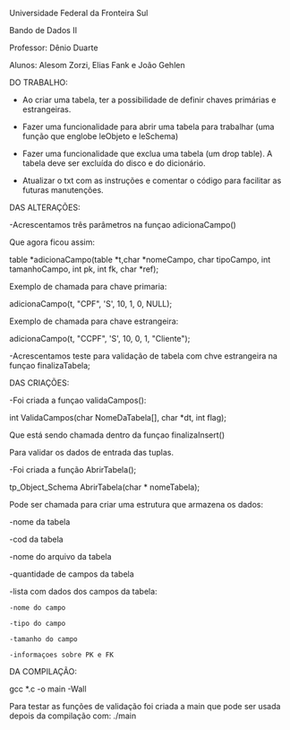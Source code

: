Universidade Federal da Fronteira Sul

Bando de Dados II

Professor: Dênio Duarte

Alunos: Alesom Zorzi, Elias Fank e João Gehlen

DO TRABALHO:

- Ao criar uma tabela, ter a possibilidade de definir chaves primárias e estrangeiras.

- Fazer uma funcionalidade para abrir uma tabela para trabalhar (uma função que englobe leObjeto e leSchema)

- Fazer uma funcionalidade que exclua uma tabela (um drop table). A tabela deve ser excluída do disco e do dicionário.

- Atualizar o txt com as instruções e comentar o código para facilitar as futuras manutenções.

DAS ALTERAÇÕES:

-Acrescentamos três parâmetros na funçao adicionaCampo()

Que agora ficou assim:

table *adicionaCampo(table *t,char *nomeCampo, char tipoCampo, int tamanhoCampo, int pk, int fk, char *ref);

Exemplo de chamada para chave primaria:

adicionaCampo(t, "CPF", 'S', 10, 1, 0, NULL);

Exemplo de chamada para chave estrangeira:

adicionaCampo(t, "CCPF", 'S', 10, 0, 1, "Cliente");

-Acrescentamos teste para validação de tabela com chve estrangeira na funçao finalizaTabela;

DAS CRIAÇÕES:

-Foi criada a funçao validaCampos():

int ValidaCampos(char NomeDaTabela[], char *dt, int flag);

Que está sendo chamada dentro da funçao finalizaInsert()

Para validar os dados de entrada das tuplas.

-Foi criada a função AbrirTabela();

tp_Object_Schema AbrirTabela(char * nomeTabela);

Pode ser chamada para criar uma estrutura que armazena os dados:

-nome da tabela

-cod da tabela

-nome do arquivo da tabela

-quantidade de campos da tabela

-lista com dados dos campos da tabela:

	-nome do campo

	-tipo do campo

	-tamanho do campo

	-informaçoes sobre PK e FK	

DA COMPILAÇÃO:

gcc *.c -o main -Wall

Para testar as funções de validação foi criada a main
que pode ser usada depois da compilação com:
./main


